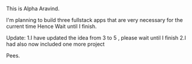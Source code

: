 This is Alpha Aravind.

I'm planning to build three fullstack apps that are very necessary for the current time
Hence Wait until I finish.

Update:
1.I have updated the idea from 3 to 5 , please wait until I finish
2.I had also now included one more project

Pees.
